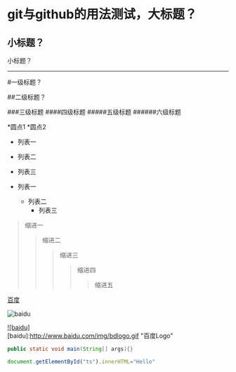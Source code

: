 git与github的用法测试，大标题？
=====================
小标题？
--------------
小标题？
________

#一级标题？

##二级标题？

###三级标题
####四级标题
#####五级标题
######六级标题

*圆点1
*圆点2

* 列表一
* 列表二
* 列表三

* 列表一
	* 列表二
		* 列表三
		
>缩进一
>>缩进二
>>>缩进三
>>>>缩进四
>>>>>缩进五

[百度](http://baidu.com)

![baidu](http://www.baidu.com/img/bdlogo.gif "百度logo")  

[![baidu]](http://baidu.com)  
[baidu]:http://www.baidu.com/img/bdlogo.gif "百度Logo"


```Java
public static void main(String[] args){}
```

```javascript
document.getElementById("ts").innerHTML="Hello"
```